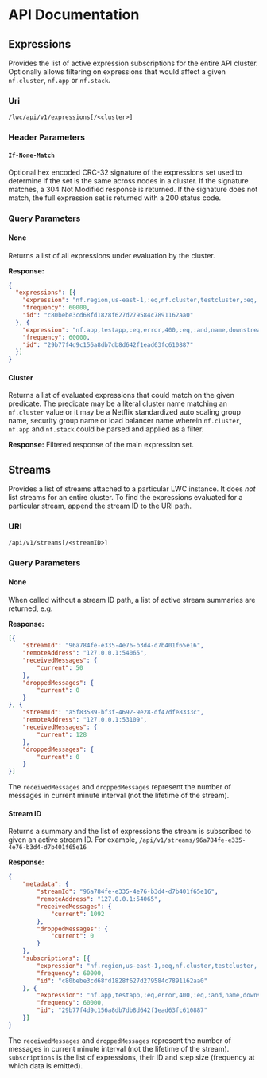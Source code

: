 # API Documentation

## Expressions

Provides the list of active expression subscriptions for the entire API cluster.
Optionally allows filtering on expressions that would affect a given `nf.cluster`,
`nf.app` or `nf.stack`.

### Uri
`/lwc/api/v1/expressions[/<cluster>]`

### Header Parameters

#### `If-None-Match`

Optional hex encoded CRC-32 signature of the expressions set used to determine if the
set is the same across nodes in a cluster. If the signature matches, a 304 Not Modified
response is returned. If the signature does not match, the full expression set is returned
with a 200 status code.

### Query Parameters

#### None

Returns a list of all expressions under evaluation by the cluster.

**Response:**
```json
{
  "expressions": [{
    "expression": "nf.region,us-east-1,:eq,nf.cluster,testcluster,:eq,:and,name,cpuALL.stolen,:eq,:and,:sum,(,nf.node,),:by",
    "frequency": 60000,
    "id": "c80bebe3cd68fd1828f627d279584c7891162aa0"
  }, {
    "expression": "nf.app,testapp,:eq,error,400,:eq,:and,name,downstreamErrors,:eq,:and,:sum",
    "frequency": 60000,
    "id": "29b77f4d9c156a8db7db8d642f1ead63fc610887"
  }]
}
```

#### Cluster

Returns a list of evaluated expressions that could match on the given predicate. The
predicate may be a literal cluster name matching an `nf.cluster` value or it may be a
Netflix standardized auto scaling group name, security group name or load balancer name
wherein `nf.cluster`, `nf.app` and `nf.stack` could be parsed and applied as a filter.

**Response:**
Filtered response of the main expression set.

## Streams

Provides a list of streams attached to a particular LWC instance. It does _not_ list
streams for an entire cluster. To find the expressions evaluated for a particular
stream, append the stream ID to the URI path.

### URI

`/api/v1/streams[/<streamID>]`

### Query Parameters

#### None

When called without a stream ID path, a list of active stream summaries are returned, e.g.

**Response:**
```json
[{
	"streamId": "96a784fe-e335-4e76-b3d4-d7b401f65e16",
	"remoteAddress": "127.0.0.1:54065",
	"receivedMessages": {
		"current": 50
	},
	"droppedMessages": {
		"current": 0
	}
}, {
	"streamId": "a5f83589-bf3f-4692-9e28-df47dfe8333c",
	"remoteAddress": "127.0.0.1:53109",
	"receivedMessages": {
		"current": 128
	},
	"droppedMessages": {
		"current": 0
	}
}]
```

The `receivedMessages` and `droppedMessages` represent the number of messages in current
minute interval (not the lifetime of the stream).

#### Stream ID

Returns a summary and the list of expressions the stream is subscribed to given an active
stream ID. For example, `/api/v1/streams/96a784fe-e335-4e76-b3d4-d7b401f65e16`

**Response:**
```json
{
	"metadata": {
		"streamId": "96a784fe-e335-4e76-b3d4-d7b401f65e16",
		"remoteAddress": "127.0.0.1:54065",
		"receivedMessages": {
			"current": 1092
		},
		"droppedMessages": {
			"current": 0
		}
	},
	"subscriptions": [{
		"expression": "nf.region,us-east-1,:eq,nf.cluster,testcluster,:eq,:and,name,cpuALL.stolen,:eq,:and,:sum,(,nf.node,),:by",
		"frequency": 60000,
		"id": "c80bebe3cd68fd1828f627d279584c7891162aa0"
	}, {
		"expression": "nf.app,testapp,:eq,error,400,:eq,:and,name,downstreamErrors,:eq,:and,:sum",
		"frequency": 60000,
		"id": "29b77f4d9c156a8db7db8d642f1ead63fc610887"
	}]
}
```
The `receivedMessages` and `droppedMessages` represent the number of messages in current
minute interval (not the lifetime of the stream). `subscriptions` is the list of expressions,
their ID and step size (frequency at which data is emitted).
